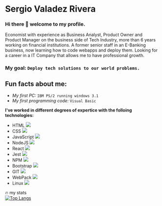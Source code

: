 # Sergio Valadez Rivera

### Hi there 👋 welcome to my profile.

Economist with experience as Business Analyst, Product Owner and Product Manager on the business side of Tech Industry, more than 6 years working on financial institutions. A former senior staff in an E-Banking business, now learning how to code webapps and deploy them.  Looking for a career in a IT Company that allows me to have professional growth.

### My goal: `Deploy tech solutions to our world problems.`
## Fun facts about me:

- *My first PC:* `IBM PS/2 running windows 3.1`
- *My first programming code:* `Visual Basic`



**I've worked in different degrees of expertice with the folloing technologies:**


- HTML ![](https://api.iconify.design/teenyicons/html5-solid.svg?color=red&width=15) 
- CSS  ![](https://api.iconify.design/teenyicons/css3-solid.svg?color=blue&width=15)
- JavaScript  ![](https://api.iconify.design/logos/javascript.svg?width=15)
- NodeJS  ![](https://api.iconify.design/logos/nodejs-icon.svg?color=blue&width=15)
- React ![](https://api.iconify.design/vscode-icons/file-type-reactts.svg?width=20)
- Jest ![](https://api.iconify.design/vscode-icons/file-type-jest.svg?width=15)
- NPM  ![](https://api.iconify.design/teenyicons/npm-outline.svg?color=red&width=15)
- Bootstrap  ![](https://api.iconify.design/logos/bootstrap.svg?color=blue&width=15)
- GIT  ![](https://api.iconify.design/bi/git.svg?color=red&width=15) 
- WebPack  ![](https://api.iconify.design/logos/webpack.svg?width=15) 
- Linux  ![](https://api.iconify.design/logos/linux-tux.svg?color=blue&width=15) 

:fire: my stats  
[![Top Langs](https://github-readme-stats.vercel.app/api/top-langs/?username=sergiogval)](https://github.com/anuraghazra/github-readme-stats)
